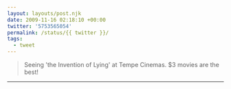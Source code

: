 ```yaml
---
layout: layouts/post.njk
date: 2009-11-16 02:18:10 +00:00
twitter: '5753565054'
permalink: /status/{{ twitter }}/
tags: 
  - tweet
---
```


> Seeing 'the Invention of Lying' at Tempe Cinemas. $3 movies are the best!

---
